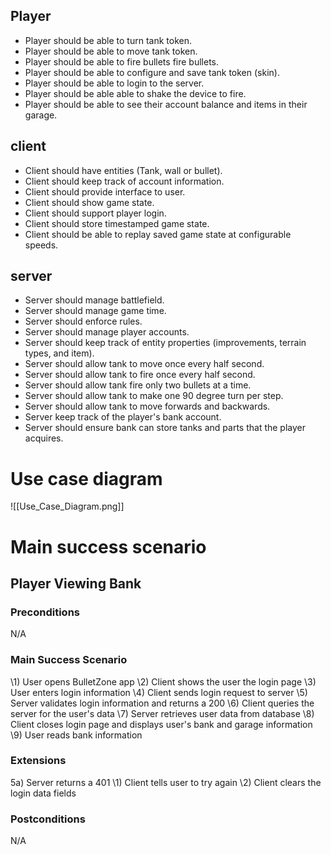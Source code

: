 ## Player
- Player should be able to turn tank token.
- Player should be able to move tank token.
- Player should be able to fire bullets fire bullets.
- Player should be able to configure and save tank token (skin).
- Player should be able to login to the server.
- Player should be able able to shake the device to fire.
- Player should be able to see their account balance and items in their garage.
## client
- Client should have entities (Tank, wall or bullet).
- Client should keep track of account information.
- Client should provide interface to user.
- Client should show game state.
- Client should support player login.
- Client should store timestamped game state.
- Client should be able to replay saved game state at configurable speeds.
## server
- Server should manage battlefield.
- Server should manage game time.
- Server should enforce rules.
- Server should manage player accounts.
- Server should keep track of entity properties (improvements, terrain types, and item).
- Server should allow tank to move once every half second.
- Server should allow tank to fire once every half second.
- Server should allow tank fire only two bullets at a time.
- Server should allow tank to make one 90 degree turn per step.
- Server should allow tank to move forwards and backwards.
- Server keep track of the player's bank account.
- Server should ensure bank can store tanks and parts that the player acquires.

# Use case diagram
![[Use_Case_Diagram.png]]

# Main success scenario
## Player Viewing Bank

### Preconditions
N/A

### Main Success Scenario
\1) User opens BulletZone app
\2) Client shows the user the login page
\3) User enters login information
\4) Client sends login request to server
\5) Server validates login information and returns a 200
\6) Client queries the server for the user's data
\7) Server retrieves user data from database
\8) Client closes login page and displays user's bank and garage information
\9) User reads bank information

### Extensions
5a) Server returns a 401
\1) Client tells user to try again
\2) Client clears the login data fields

### Postconditions
N/A
